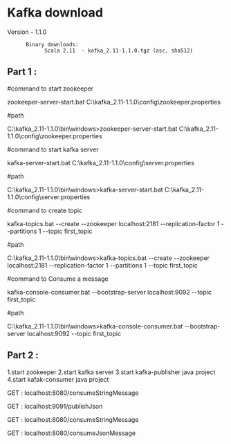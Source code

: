 # Kafka download

Version - 1.1.0

		  Binary downloads:
				Scala 2.11  - kafka_2.11-1.1.0.tgz (asc, sha512)

Part 1 :
----------------------------------------

#command to start zookeeper

zookeeper-server-start.bat C:\kafka_2.11-1.1.0\config\zookeeper.properties

#path

C:\kafka_2.11-1.1.0\bin\windows>zookeeper-server-start.bat C:\kafka_2.11-1.1.0\config\zookeeper.properties

#command to start kafka server

kafka-server-start.bat C:\kafka_2.11-1.1.0\config\server.properties

#path

C:\kafka_2.11-1.1.0\bin\windows>kafka-server-start.bat C:\kafka_2.11-1.1.0\config\server.properties

#command to create topic

kafka-topics.bat --create --zookeeper localhost:2181 --replication-factor 1 --partitions 1 --topic first_topic

#path

C:\kafka_2.11-1.1.0\bin\windows>kafka-topics.bat --create --zookeeper localhost:2181 --replication-factor 1 --partitions 1 --topic first_topic

#command to Consume a message

kafka-console-consumer.bat --bootstrap-server localhost:9092 --topic first_topic

#path

C:\kafka_2.11-1.1.0\bin\windows>kafka-console-consumer.bat --bootstrap-server localhost:9092 --topic first_topic

Part 2 :
----------------------------------------

1.start zookeeper
2.start kafka server
3.start kafka-publisher java project
4.start kafak-consumer java project

GET : localhost:8080/consumeStringMessage

GET : localhost:9091/publishJson

GET : localhost:8080/consumeStringMessage

GET : localhost:8080/consumeJsonMessage

